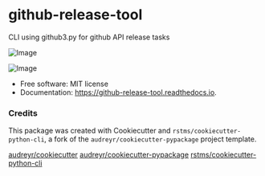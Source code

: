 github-release-tool
===================
CLI using github3.py for github API release tasks

![Image](https://img.shields.io/github/license/rstms/github-release-tool)

![Image](https://img.shields.io/pypi/v/github-release-tool.svg)



* Free software: MIT license
* Documentation: https://github-release-tool.readthedocs.io.



### Credits

This package was created with Cookiecutter and `rstms/cookiecutter-python-cli`, a fork of the `audreyr/cookiecutter-pypackage` project template.

[audreyr/cookiecutter](https://github.com/audreyr/cookiecutter)
[audreyr/cookiecutter-pypackage](https://github.com/audreyr/cookiecutter-pypackage)
[rstms/cookiecutter-python-cli](https://github.com/rstms/cookiecutter-python-cli)
